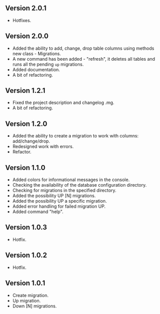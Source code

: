 ## Version 2.0.1
- Hotfixes.

## Version 2.0.0
- Added the ability to add, change, drop table columns using methods new class - Migrations.
- A new command has been added - "refresh", it deletes all tables and runs all the pending `up` migrations.
- Added documentation.
- A bit of refactoring.

## Version 1.2.1
- Fixed the project description and changelog .mg.
- A bit of refactoring.

## Version 1.2.0
- Added the ability to create a migration to work with columns: add/change/drop.
- Redesigned work with errors.
- Refactor.

## Version 1.1.0
- Added colors for informational messages in the console.
- Checking the availability of the database configuration directory.
- Checking for migrations in the specified directory.
- Added the possibility UP [N] migrations.
- Added the possibility UP a specific migration.
- Added error handling for failed migration UP.
- Added command "help".

## Version 1.0.3
- Hotfix.

## Version 1.0.2
- Hotfix.

## Version 1.0.1
- Create migration.
- Up migration.
- Down [N] migrations.